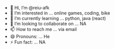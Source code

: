 - 👋 Hi, I’m @reiu-afk
- 👀 I’m interested in ... online games, coding, bike 
- 🌱 I’m currently learning ... python, java (react)
- 💞️ I’m looking to collaborate on ... NA
- 📫 How to reach me ... via email
- 😄 Pronouns: ... He
- ⚡ Fun fact: ... NA

<!---
reiu-afk/reiu-afk is a ✨ special ✨ repository because its `README.md` (this file) appears on your GitHub profile.
You can click the Preview link to take a look at your changes.
--->
